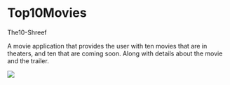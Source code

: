 # Top10Movies
The10-Shreef

A movie application that provides the user with ten movies that are in theaters, and ten that are coming soon. Along with details about
the movie and the trailer.

![](preview1.gif)
